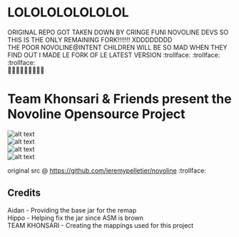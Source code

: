 # LOLOLOLOLOLOLOL
ORIGINAL REPO GOT TAKEN DOWN BY CRINGE FUNI NOVOLINE DEVS SO THIS IS THE ONLY REMAINING FORK!!!!!!! XDDDDDDDD  
THE POOR NOVOLINE@INTENT CHILDREN WILL BE SO MAD WHEN THEY FIND OUT I MADE LE FORK OF LE LATEST VERSION :trollface: :trollface: :trollface:  
💪💪💪😡😡😡😠😇😇


# Team Khonsari & Friends present the Novoline Opensource Project
![alt text](https://i.ibb.co/GnNQ6g7/LOLOLOL.png)  
![alt text](https://cdn.discordapp.com/attachments/826624228458496010/907852691676491776/unknown.png)  
![alt text](https://cdn.discordapp.com/attachments/884669714654187570/912818948007952414/Screen_Shot_2021-11-23_at_1.png)  
![alt text](https://cdn.discordapp.com/attachments/911356846458150973/913585114036973658/unknown.png)  

original src @ https://github.com/jeremypelletier/novoline :trollface:

## Credits
Aidan - Providing the base jar for the remap\
Hippo - Helping fix the jar since ASM is brown\
TEAM KHONSARI - Creating the mappings used for this project
